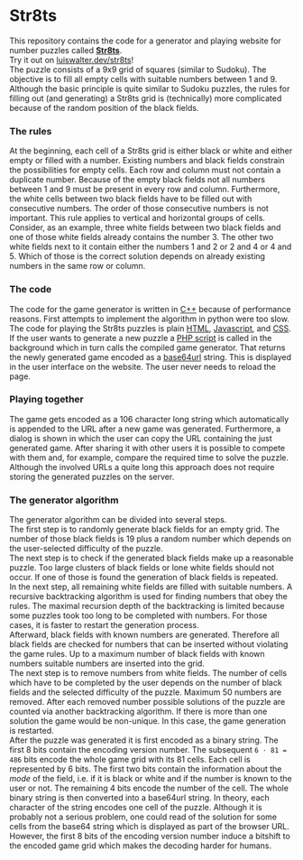 # Str8ts
This repository contains the code for a generator and playing website for number puzzles called **[Str8ts](https://en.wikipedia.org/wiki/Str8ts)**.  
Try it out on [luiswalter.dev/str8ts](https://luiswalter.dev/str8ts)!  
The puzzle consists of a 9x9 grid of squares (similar to Sudoku). The objective is to fill all empty cells with suitable numbers between 1 and 9.  
Although the basic principle is quite similar to Sudoku puzzles, the rules for filling out (and generating) a Str8ts grid is (technically) more complicated because of the random position of the black fields.
### The rules
At the beginning, each cell of a Str8ts grid is either black or white and either empty or filled with a number. Existing numbers and black fields constrain the possibilities for empty cells. Each row and column must not contain a duplicate number. Because of the empty black fields not all numbers between 1 and 9 must be present in every row and column. Furthermore, the white cells between two black fields have to be filled out with consecutive numbers. The order of those consecutive numbers is not important. This rule applies to vertical and horizontal groups of cells.  
Consider, as an example, three white fields between two black fields and one of those white fields already contains the number 3. The other two white fields next to it contain either the numbers 1 and 2 or 2 and 4 or 4 and 5. Which of those is the correct solution depends on already existing numbers in the same row or column.
### The code
The code for the game generator is written in [C++](C++) because of performance reasons. First attempts to implement the algorithm in python were too slow.  
The code for playing the Str8ts puzzles is plain [HTML](index.html), [Javascript](str8ts.js), and [CSS](str8ts.css). If the user wants to generate a new puzzle 
a [PHP script](getGame.php) is called in the background which in turn calls the compiled game generator. That returns the newly generated game encoded as a [base64url](https://tools.ietf.org/html/rfc4648) string. This is displayed in the user interface on the website. The user never needs to reload the page.
### Playing together
The game gets encoded as a 106 character long string which automatically is appended to the URL after a new game was generated. Furthermore, a dialog is shown in which the user can copy the URL containing the just generated game. After sharing it with other users it is possible to compete with them and, for example, compare the required time to solve the puzzle.  
Although the involved URLs a quite long this approach does not require storing the generated puzzles on the server.
### The generator algorithm
The generator algorithm can be divided into several steps.  
The first step is to randomly generate black fields for an empty grid. The number of those black fields is 19 plus a random number which depends on the user-selected difficulty of the puzzle.  
The next step is to check if the generated black fields make up a reasonable puzzle. Too large clusters of black fields or lone white fields should not occur. If one of those is found the generation of black fields is repeated.  
In the next step, all remaining white fields are filled with suitable numbers. A recursive backtracking algorithm is used for finding numbers that obey the rules. The maximal recursion depth of the backtracking is limited because some puzzles took too long to be completed with numbers. For those cases, it is faster to restart the generation process.  
Afterward, black fields with known numbers are generated. Therefore all black fields are checked for numbers that can be inserted without violating the game rules. Up to a maximum number of black fields with known numbers suitable numbers are inserted into the grid.  
The next step is to remove numbers from white fields. The number of cells which have to be completed by the user depends on the number of black fields and the selected difficulty of the puzzle. Maximum 50 numbers are removed. After each removed number possible solutions of the puzzle are counted via another backtracking algorithm. If there is more than one solution the game would be non-unique. In this case, the game generation is restarted.  
After the puzzle was generated it is first encoded as a binary string. The first 8 bits contain the encoding version number. The subsequent `6 ⋅ 81 = 486` bits encode the whole game grid with its 81 cells. Each cell is represented by 6 bits. The first two bits contain the information about the *mode* of the field, i.e. if it is black or white and if the number is known to the user or not. The remaining 4 bits encode the number of the cell. The whole binary string is then converted into a base64url string. In theory, each character of the string encodes one cell of the puzzle. Although it is probably not a serious problem, one could read of the solution for some cells from the base64 string which is displayed as part of the browser URL. However, the first 8 bits of the encoding version number induce a bitshift to the encoded game grid which makes the decoding harder for humans.
